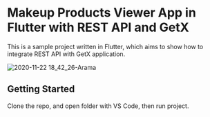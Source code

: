 # Makeup Products Viewer App in Flutter with REST API and GetX

This is a sample project written in Flutter, which aims to show how to integrate REST API with GetX application.

![2020-11-22 18_42_26-Arama](https://user-images.githubusercontent.com/36234545/99908334-0bb4b780-2cf3-11eb-8f66-19a78feecd35.png)

## Getting Started

Clone the repo, and open folder with VS Code, then run project.
